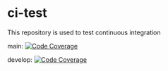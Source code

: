 # ci-test
This repository is used to test continuous integration

main: [![Code Coverage](https://github.com/FilippoVissani/ci-test/actions/workflows/code-coverage.yml/badge.svg?branch=main)](https://github.com/FilippoVissani/ci-test/actions/workflows/code-coverage.yml)

develop: [![Code Coverage](https://github.com/FilippoVissani/ci-test/actions/workflows/code-coverage.yml/badge.svg?branch=develop)](https://github.com/FilippoVissani/ci-test/actions/workflows/code-coverage.yml)
